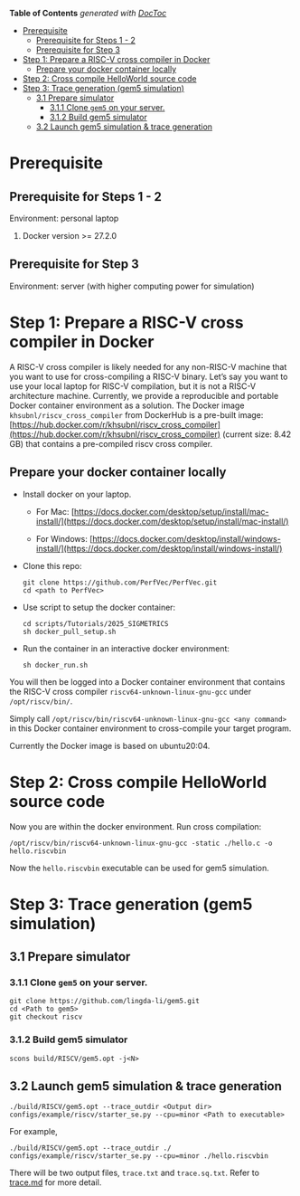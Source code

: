 <!-- START doctoc generated TOC please keep comment here to allow auto update -->
<!-- DON'T EDIT THIS SECTION, INSTEAD RE-RUN doctoc TO UPDATE -->
**Table of Contents**  *generated with [DocToc](https://github.com/ktechhub/doctoc)*

- [Prerequisite](#prerequisite)
  - [Prerequisite for Steps 1 - 2](#prerequisite-for-steps-1---2)
  - [Prerequisite for Step 3](#prerequisite-for-step-3)
- [Step 1: Prepare a RISC-V cross compiler in Docker](#step-1-prepare-a-risc-v-cross-compiler-in-docker)
  - [Prepare your docker container locally](#prepare-your-docker-container-locally)
- [Step 2: Cross compile HelloWorld source code](#step-2-cross-compile-helloworld-source-code)
- [Step 3: Trace generation (gem5 simulation)](#step-3-trace-generation-gem5-simulation)
  - [3.1 Prepare simulator](#31-prepare-simulator)
    - [3.1.1 Clone ```gem5``` on your server.](#311-clone-gem5-on-your-server)
    - [3.1.2 Build gem5 simulator](#312-build-gem5-simulator)
  - [3.2 Launch gem5 simulation & trace generation](#32-launch-gem5-simulation--trace-generation)

<!-- END doctoc generated TOC please keep comment here to allow auto update -->

# Prerequisite
## Prerequisite for Steps 1 - 2
Environment: personal laptop
1. Docker version >= 27.2.0

## Prerequisite for Step 3
Environment: server (with higher computing power for simulation)

# Step 1: Prepare a RISC-V cross compiler in Docker

A RISC-V cross compiler is likely needed for any non-RISC-V machine that you want to use for cross-compiling a RISC-V binary. 
Let’s say you want to use your local laptop for RISC-V compilation, but it is not a RISC-V architecture machine.
Currently, we provide a reproducible and portable Docker container environment as a solution. The Docker image ```khsubnl/riscv_cross_compiler``` from DockerHub is a pre-built image: [https://hub.docker.com/r/khsubnl/riscv_cross_compiler](https://hub.docker.com/r/khsubnl/riscv_cross_compiler) (current size: 8.42 GB)
that contains a pre-compiled riscv cross compiler.

## Prepare your docker container locally

 - Install docker on your laptop.

    - For Mac: [https://docs.docker.com/desktop/setup/install/mac-install/](https://docs.docker.com/desktop/setup/install/mac-install/)

    - For Windows: [https://docs.docker.com/desktop/install/windows-install/](https://docs.docker.com/desktop/install/windows-install/)
   
 - Clone this repo:
   ```
   git clone https://github.com/PerfVec/PerfVec.git
   cd <path to PerfVec>
   ```

 - Use script to setup the docker container:
   ```
   cd scripts/Tutorials/2025_SIGMETRICS
   sh docker_pull_setup.sh 
   ```

 - Run the container in an interactive docker environment:
   ```
   sh docker_run.sh
   ```

You will then be logged into a Docker container environment that contains the RISC-V cross compiler ```riscv64-unknown-linux-gnu-gcc``` under ```/opt/riscv/bin/```.

Simply call ```/opt/riscv/bin/riscv64-unknown-linux-gnu-gcc <any command>``` in this Docker container environment to cross-compile your target program.

Currently the Docker image is based on ubuntu20:04.

# Step 2: Cross compile HelloWorld source code

Now you are within the docker environment. 
Run cross compilation:
```
/opt/riscv/bin/riscv64-unknown-linux-gnu-gcc -static ./hello.c -o hello.riscvbin
```

Now the `hello.riscvbin` executable can be used for gem5 simulation.

# Step 3: Trace generation (gem5 simulation)

## 3.1 Prepare simulator

### 3.1.1 Clone ```gem5``` on your server.
```
git clone https://github.com/lingda-li/gem5.git
cd <Path to gem5>
git checkout riscv
```

### 3.1.2 Build gem5 simulator
```
scons build/RISCV/gem5.opt -j<N>
```
## 3.2 Launch gem5 simulation & trace generation
```
./build/RISCV/gem5.opt --trace_outdir <Output dir> configs/example/riscv/starter_se.py --cpu=minor <Path to executable>
```

For example,
```
./build/RISCV/gem5.opt --trace_outdir ./ configs/example/riscv/starter_se.py --cpu=minor ./hello.riscvbin 
```

There will be two output files, ```trace.txt``` and ```trace.sq.txt```. Refer to [trace.md](../trace.md) for more detail.